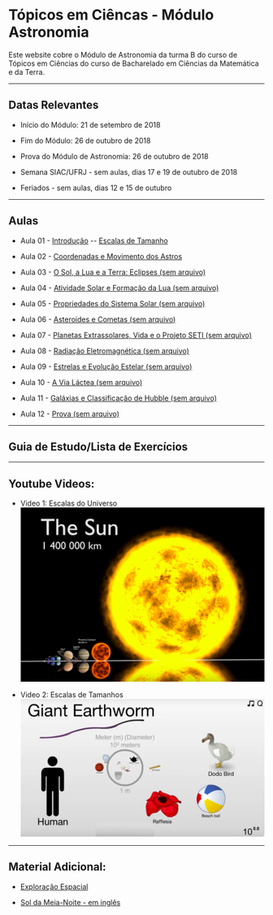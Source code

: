# Tópicos em Ciêncas - Módulo Astronomia   

Este website cobre o Módulo de Astronomia da turma B do curso de Tópicos em Ciências do curso de Bacharelado em Ciências da Matemática e da Terra.

___

## Datas Relevantes

 - Início do Módulo: 21 de setembro de 2018

 - Fim do Módulo: 26 de outubro de 2018

 - Prova do Módulo de Astronomia: 26 de outubro de 2018

 - Semana SIAC/UFRJ - sem aulas, dias 17 e 19 de outubro de 2018

 - Feriados - sem aulas, dias 12 e 15 de outubro

___

## Aulas

- Aula 01 - [Introdução](./lectures/aula1carreira.pdf) -- [Escalas de Tamanho](./lectures/aula2_Escalas.pdf) 

- Aula 02 - [Coordenadas e Movimento dos Astros](./lectures/aula4_Movimento_Terra.pdf)

- Aula 03 - [O Sol, a Lua e a Terra: Eclipses (sem arquivo)]()

- Aula 04 - [Atividade Solar e Formação da Lua (sem arquivo)]()

- Aula 05 - [Propriedades do Sistema Solar (sem arquivo)]()

- Aula 06 - [Asteroides e Cometas (sem arquivo)]()

- Aula 07 - [Planetas Extrassolares, Vida e o Projeto SETI (sem arquivo)]()

- Aula 08 - [Radiação Eletromagnética (sem arquivo)]()

- Aula 09 - [Estrelas e Evolução Estelar (sem arquivo)]()

- Aula 10 - [A Via Láctea (sem arquivo)]()

- Aula 11 - [Galáxias e Classificação de Hubble (sem arquivo)]()

- Aula 12 - [Prova (sem arquivo)]()

___

## Guia de Estudo/Lista de Exercícios

___

## Youtube Videos: 

 - Video 1: Escalas do Universo
[![Escalas do Universo em 3D](./images/aula1.png)](https://www.youtube.com/watch?v=i93Z7zljQ7I "Escalas do Universo em 3D") 

- Video 2: Escalas de Tamanhos
[![Escalas de Tamanhos](./images/aula1.1.png)](https://www.youtube.com/watch?v=5AAR7bNSM_s "Escalas de Tamanhos") 

___

## Material Adicional: 

- [Exploração Espacial](./lectures/aula3_Exploracao_Espacial.pdf)

- [Sol da Meia-Noite - em inglês](https://www.scienceabc.com/pure-sciences/midnight-sun-what-is-it-and-why-does-it-occur.html)